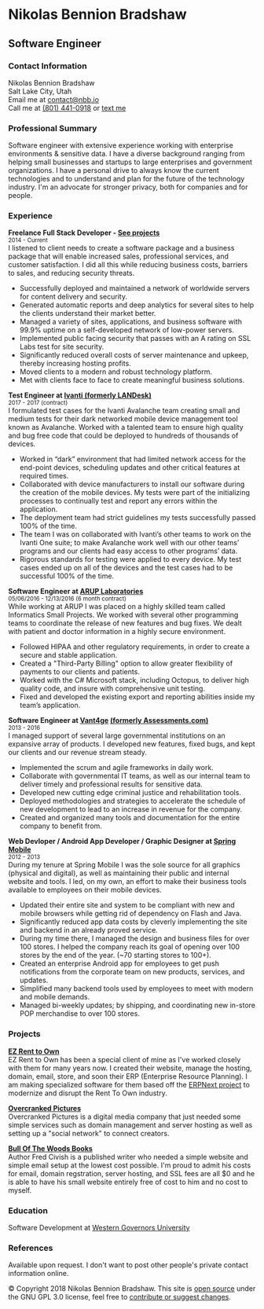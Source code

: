 # Nikolas Bennion Bradshaw

## Software Engineer

### Contact Information

Nikolas Bennion Bradshaw  
Salt Lake City, Utah  
Email me at [contact@nbb.io](mailto:contact@nbb.io)  
Call me at [(801) 441-0918](tel:+18014420918) or [text me](sms:+18014420918)

### Professional Summary

Software engineer with extensive experience working with enterprise environments & sensitive data. I have a diverse background ranging from helping small businesses and startups to large enterprises and government organizations. I have a personal drive to always know the current technologies and to understand and plan for the future of the technology industry. I'm an advocate for stronger privacy, both for companies and for people.

### Experience

**Freelance Full Stack Developer - [See projects](#projects)**  
<small>2014 - Current</small>  
I listened to client needs to create a software package and a business package that will enable increased sales, professional services, and customer satisfaction. I did all this while reducing business costs, barriers to sales, and reducing security threats.  

*   Successfully deployed and maintained a network of worldwide servers for content delivery and security.
*   Generated automatic reports and deep analytics for several sites to help the clients understand their market better.
*   Managed a variety of sites, applications, and business software with 99.9% uptime on a self-developed network of low-power servers.
*   Implemented public facing security that passes with an A rating on SSL Labs test for site security.
*   Significantly reduced overall costs of server maintenance and upkeep, thereby increasing hosting profits.
*   Moved clients to a modern and robust technology platform.
*   Met with clients face to face to create meaningful business solutions.

**Test Engineer at [Ivanti (formerly LANDesk)](https://www.ivanti.com/)**  
<small>2017 - 2017 (contract)</small>  
I formulated test cases for the Ivanti Avalanche team creating small and medium tests for their dark networked mobile device management tool known as Avalanche. Worked with a talented team to ensure high quality and bug free code that could be deployed to hundreds of thousands of devices.  

*   Worked in “dark” environment that had limited network access for the end-point devices, scheduling updates and other critical features at required times.
*   Collaborated with device manufacturers to install our software during the creation of the mobile devices. My tests were part of the initializing processes to continually test and report any errors within the application.
*   The deployment team had strict guidelines my tests successfully passed 100% of the time.
*   The team I was on collaborated with Ivanti’s other teams to work on the Ivanti One suite; to make Avalanche work well with our other teams’ programs and our clients had easy access to other programs’ data.
*   Rigorous standards for testing were applied to every device. My test cases ended up on all of the devices and the test cases had to be successful 100% of the time.

**Software Engineer at [ARUP Laboratories](https://www.aruplab.com/)**  
<small>05/06/2016 - 12/13/2016 (6 month contract)</small>  
While working at ARUP I was placed on a highly skilled team called Informatics Small Projects. We worked with several other programming teams to coordinate the release of new features and bug fixes. We dealt with patient and doctor information in a highly secure environment.  

*   Followed HIPAA and other regulatory requirements, in order to create a secure and stable application.
*   Created a "Third-Party Billing" option to allow greater flexibility of payments to our clients and patients.
*   Worked with the C# Microsoft stack, including Octopus, to deliver high quality code, and insure with comprehensive unit testing.
*   Fixed and developed the existing export and reporting abilities inside my team’s application.

**Software Engineer at [Vant4ge](http://www.vant4ge.com/) [(formerly Assessments.com)](https://www.assessments.com)**  
<small>2013 - 2016</small>  
I managed support of several large governmental institutions on an expansive array of products. I developed new features, fixed bugs, and kept our clients and our revenue stream steady.  

*   Implemented the scrum and agile frameworks in daily work.
*   Collaborate with governmental IT teams, as well as our internal team to deliver timely and professional results for sensitive data.
*   Developed new cutting edge criminal justice and rehabilitation tools.
*   Deployed methodologies and strategies to accelerate the schedule of new development to lead to an increase in revenue for the company.
*   Created and organized many tools and documentation for the entire company to benefit from.

**Web Devloper / Android App Developer / Graphic Designer at [Spring Mobile](https://www.springmobile.com/)**  
<small>2012 - 2013</small>  
During my tenure at Spring Mobile I was the sole source for all graphics (physical and digital), as well as maintaining their public and internal website and tools. I led, on my own, an effort to make their business tools available to employees on their mobile devices.  

*   Updated their entire site and system to be compliant with new and mobile browsers while getting rid of dependency on Flash and Java.
*   Significantly reduced app data costs by cleverly implementing the site and backend in an already proved service.
*   During my time there, I managed the design and business files for over 100 stores. I helped the company reach its goal of opening over 100 stores by the end of the year. (~70 starting stores to 100+).
*   Created an enterprise Android app for employees to get push notifications from the corporate team on new products, services, and updates.
*   Simplified many backend tools used by employees to meet with modern and mobile demands.
*   Managed bi-weekly updates; by shipping, and coordinating new in-store POP merchandise to over 100 stores.

### Projects

**[EZ Rent to Own](https://itsallez.com)**  
EZ Rent to Own has been a special client of mine as I've worked closely with them for many years now. I created their website, manage the hosting, domain, email, store, and soon their ERP (Enterprise Resource Planning). I am making specialized software for them based off the [ERPNext project](https://erpnext.org/) to modernize and disrupt the Rent To Own industry.

**[Overcranked Pictures](https://overcrankedpictures.com/)**  
Overcranked Pictures is a digital media company that just needed some simple services such as domain management and server hosting as well as setting up a "social network" to connect creators.

**[Bull Of The Woods Books](https://bullofthewoodsbooks.com/)**  
Author Fred Civish is a published writer who needed a simple website and simple email setup at the lowest cost possible. I'm proud to admit his costs for email, domain regstration, server hosting, and SSL fees are all $0 and he is able to have his small website entirely free of cost to him and no cost to myself.

### Education

Software Development at [Western Governors University](https://www.wgu.edu/)

### References

Available upon request. I don't want to post other people's private contact information online.

© Copyright 2018 Nikolas Bennion Bradshaw. This site is [open source](https://nbb.io/license) under the GNU GPL 3.0 license, feel free to [contribute or suggest changes](https://github.com/nikobradshaw/nikobradshaw.github.io).
